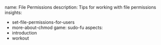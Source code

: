 name: File Permissions
description: Tips for working with file permissions
insights:
  - set-file-permissions-for-users
  - more-about-chmod
game: sudo-fu
aspects:
  - introduction
  - workout
